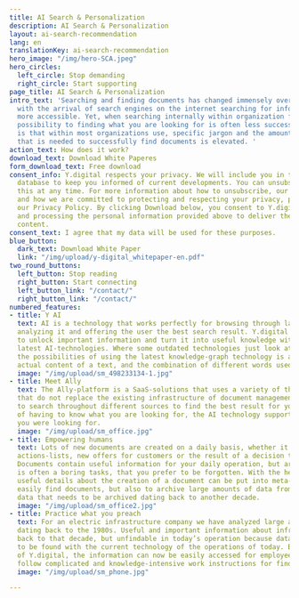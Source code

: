 ```yaml
---
title: AI Search & Personalization
description: AI Search & Personalization
layout: ai-search-recommendation
lang: en
translationKey: ai-search-recommendation
hero_image: "/img/hero-SCA.jpeg"
hero_circles:
  left_circle: Stop demanding
  right_circle: Start supporting
page_title: AI Search & Personalization
intro_text: 'Searching and finding documents has changed immensely over last 2 decades, 
  with the arrival of search engines on the internet searching for information has become 
  more accessible. Yet, when searching internally within organization for information the 
  possibility to finding what you are looking for is often less successful. The difference 
  is that within most organizations use, specific jargon and the amount of expert knowledge 
  that is needed to successfully find documents is elevated. '
action_text: How does it work?
download_text: Download White Paperes
form_download_text: Free download
consent_info: Y.digital respects your privacy. We will include you in the Y.digital
  database to keep you informed of current developments. You can unsubscribe from
  this at any time. For more information about how to unsubscribe, our privacy practices,
  and how we are committed to protecting and respecting your privacy, please view
  our Privacy Policy. By clicking Download below, you consent to Y.digital storing
  and processing the personal information provided above to deliver the requested
  content.
consent_text: I agree that my data will be used for these purposes.
blue_button:
  dark_text: Download White Paper
  link: "/img/upload/y-digital_whitepaper-en.pdf"
two_round_buttons:
  left_button: Stop reading
  right_button: Start connecting
  left_button_link: "/contact/"
  right_button_link: "/contact/"
numbered_features:
- title: Y AI
  text: AI is a technology that works perfectly for browsing through large amounts of data, 
  analyzing it and offering the user the best search result. Y.digital helps organizations 
  to unlock important information and turn it into useful knowledge with the help of the 
  latest AI-technologies. Where some outdated technologies just look at key-word search, 
  the possibilities of using the latest knowledge-graph technology is able to review the 
  actual content of a text, and the combination of different words used in a specific context.  
  image: "/img/upload/sm_498233134-1.jpg"
- title: Meet Ally
  text: The Ally-platform is a SaaS-solutions that uses a variety of the latest AI-technologies 
  that do not replace the existing infrastructure of document management systems, but enables 
  to search throughout different sources to find the best result for your search. Instead 
  of having to know what you are looking for, the AI technology supports you to find what 
  you were looking for.  
  image: "/img/upload/sm_office.jpg"
- title: Empowering humans
  text: Lots of new documents are created on a daily basis, whether it is a note form a meeting, 
  actions-lists, new offers for customers or the result of a decision that is been taken. 
  Documents contain useful information for your daily operation, but archiving documents 
  is often a boring tasks, that you prefer to be forgotten. With the help of AI technology, 
  useful details about the creation of a document can be put into meta-data, in order to 
  easily find documents, but also to archive large amounts of data from now, and possible 
  data that needs to be archived dating back to another decade.  
  image: "/img/upload/sm_office2.jpg"
- title: Practice what you preach
  text: For an electric infrastructure company we have analyzed large amounts of data, 
  dating back to the 1980s. Useful and important information about infrastructure dating 
  back to that decade, but unfindable in today’s operation because data were not configured 
  to be found with the current technology of the operations of today. By using the Ally-platform 
  of Y.digital, the information can now be easily accessed for employees, without having to 
  follow complicated and knowledge-intensive work instructions for finding and archiving documents.
  image: "/img/upload/sm_phone.jpg"

---
```

